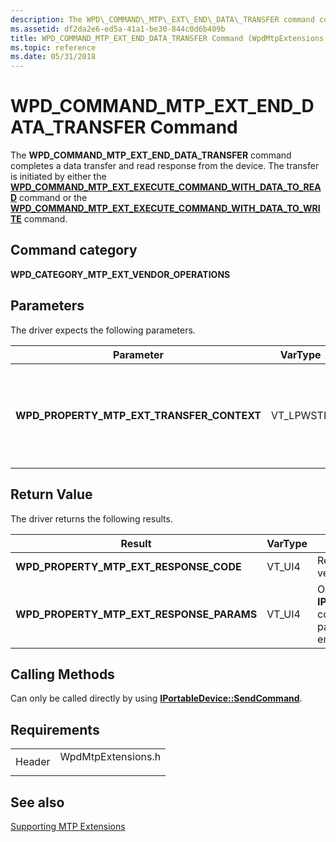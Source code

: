 ```yaml
---
description: The WPD\_COMMAND\_MTP\_EXT\_END\_DATA\_TRANSFER command completes a data transfer and read response from the device.
ms.assetid: df2da2e6-ed5a-41a1-be30-844c0d6b409b
title: WPD_COMMAND_MTP_EXT_END_DATA_TRANSFER Command (WpdMtpExtensions.h)
ms.topic: reference
ms.date: 05/31/2018
---
```


# WPD\_COMMAND\_MTP\_EXT\_END\_DATA\_TRANSFER Command

The **WPD\_COMMAND\_MTP\_EXT\_END\_DATA\_TRANSFER** command completes a data transfer and read response from the device. The transfer is initiated by either the [**WPD\_COMMAND\_MTP\_EXT\_EXECUTE\_COMMAND\_WITH\_DATA\_TO\_READ**](/windows/desktop/wpd_sdk/wpd-command-mtp-ext-execute-command-with-data-to-read) command or the [**WPD\_COMMAND\_MTP\_EXT\_EXECUTE\_COMMAND\_WITH\_DATA\_TO\_WRITE**](/windows/desktop/wpd_sdk/wpd-command-mtp-ext-execute-command-with-data-to-write) command.

## Command category

**WPD\_CATEGORY\_MTP\_EXT\_VENDOR\_OPERATIONS**

## Parameters

The driver expects the following parameters.



| Parameter                                      | VarType    | Description                                                                  |
|------------------------------------------------|------------|------------------------------------------------------------------------------|
| **WPD\_PROPERTY\_MTP\_EXT\_TRANSFER\_CONTEXT** | VT\_LPWSTR | Required. Identifies the context that is returned by an earlier method call. |



 

## Return Value

The driver returns the following results.



| Result                                        | VarType | Description                                                                                                                             |
|-----------------------------------------------|---------|-----------------------------------------------------------------------------------------------------------------------------------------|
| **WPD\_PROPERTY\_MTP\_EXT\_RESPONSE\_CODE**   | VT\_UI4 | Required.The response code to the vendor operation code.                                                                                |
| **WPD\_PROPERTY\_MTP\_EXT\_RESPONSE\_PARAMS** | VT\_UI4 | Optional. An **IPortableDevicePropVariantCollection** collection that identifies any response parameters. This collection can be empty. |



 

## Calling Methods

Can only be called directly by using [**IPortableDevice::SendCommand**](/windows/desktop/api/PortableDeviceApi/nf-portabledeviceapi-iportabledevice-sendcommand).

## Requirements



|                   |                                                                                               |
|-------------------|-----------------------------------------------------------------------------------------------|
| Header<br/> | <dl> <dt>WpdMtpExtensions.h</dt> </dl> |



## See also

<dl> <dt>

[Supporting MTP Extensions](supporting-mtp-extensions.md)
</dt> </dl>

 

